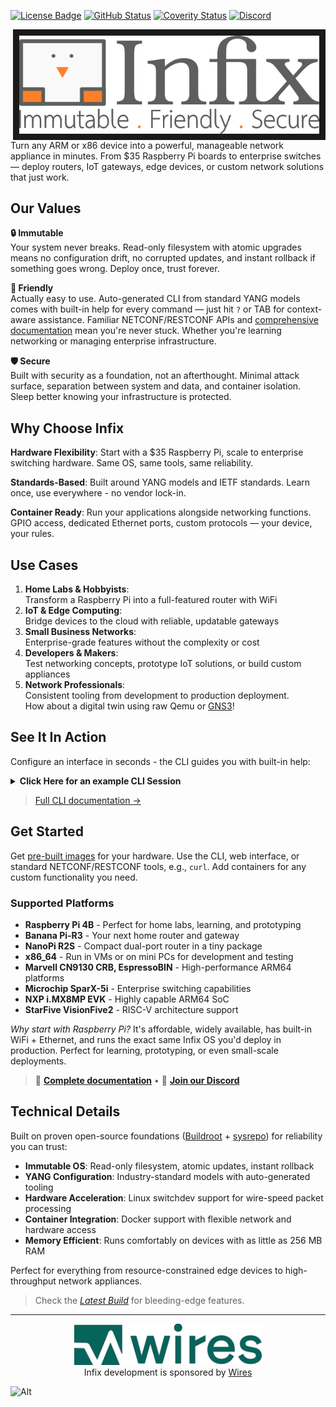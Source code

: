 [![License Badge][]][License] [![GitHub Status][]][GitHub] [![Coverity Status][]][Coverity Scan] [![Discord][discord-badge]][discord-url]

<img align="right" src="doc/logo.png" alt="Infix — Immutable.Friendly.Secure" width=480 border=10>

Turn any ARM or x86 device into a powerful, manageable network appliance
in minutes. From $35 Raspberry Pi boards to enterprise switches — deploy
routers, IoT gateways, edge devices, or custom network solutions that
just work.

## Our Values

**🔒 Immutable**  
Your system never breaks.  Read-only filesystem with atomic upgrades
means no configuration drift, no corrupted updates, and instant rollback
if something goes wrong.  Deploy once, trust forever.

**🤝 Friendly**  
Actually easy to use. Auto-generated CLI from standard YANG models comes
with built-in help for every command — just hit `?` or TAB for
context-aware assistance.  Familiar NETCONF/RESTCONF APIs and
[comprehensive documentation][4] mean you're never stuck.  Whether
you're learning networking or managing enterprise infrastructure.

**🛡️ Secure**  
Built with security as a foundation, not an afterthought.  Minimal
attack surface, separation between system and data, and container
isolation.  Sleep better knowing your infrastructure is protected.

## Why Choose Infix

**Hardware Flexibility**: Start with a $35 Raspberry Pi, scale to
enterprise switching hardware.  Same OS, same tools, same reliability.

**Standards-Based**: Built around YANG models and IETF standards. Learn
once, use everywhere - no vendor lock-in.

**Container Ready**: Run your applications alongside networking
functions.  GPIO access, dedicated Ethernet ports, custom protocols —
your device, your rules.

## Use Cases

1. **Home Labs & Hobbyists**:  
   Transform a Raspberry Pi into a full-featured router with WiFi  
1. **IoT & Edge Computing**:  
   Bridge devices to the cloud with reliable, updatable gateways  
1. **Small Business Networks**:  
   Enterprise-grade features without the complexity or cost  
1. **Developers & Makers**:  
   Test networking concepts, prototype IoT solutions, or build custom
   appliances
1. **Network Professionals**:  
   Consistent tooling from development to production deployment.  
   How about a digital twin using raw Qemu or [GNS3](https://gns3.com/infix)!

## See It In Action

Configure an interface in seconds - the CLI guides you with built-in help:

<details><summary><b>Click Here for an example CLI Session</b></summary>

```bash
admin@infix-12-34-56:/> configure
admin@infix-12-34-56:/config/> edit interface eth0
admin@infix-12-34-56:/config/interface/eth0/> set ipv4 <TAB>
      address     autoconf bind-ni-name      enabled
      forwarding  mtu      neighbor
admin@infix-12-34-56:/config/interface/eth0/> set ipv4 address 192.168.2.200 prefix-length 24
admin@infix-12-34-56:/config/interface/eth0/> show
type ethernet;
ipv4 {
  address 192.168.2.200 {
    prefix-length 24;
  }
}
admin@infix-12-34-56:/config/interface/eth0/> diff
interfaces {
  interface eth0 {
+    ipv4 {
+      address 192.168.2.200 {
+        prefix-length 24;
+      }
+    }
  }
}
admin@infix-12-34-56:/config/interface/eth0/> leave
admin@infix-12-34-56:/> show interfaces
INTERFACE       PROTOCOL   STATE       DATA
eth0            ethernet   UP          52:54:00:12:34:56
                ipv4                   192.168.2.200/24 (static)
                ipv6                   fe80::5054:ff:fe12:3456/64 (link-layer)
lo              ethernet   UP          00:00:00:00:00:00
                ipv4                   127.0.0.1/8 (static)
                ipv6                   ::1/128 (static)
admin@infix-12-34-56:/> copy running-config startup-config
```

Notice how TAB completion shows available options, `show` displays
current config, and `diff` shows exactly what changed before you
commit your changes with the `leave` command.

</details>

> [Full CLI documentation →][3]

## Get Started

Get [pre-built images][5] for your hardware.  Use the CLI, web
interface, or standard NETCONF/RESTCONF tools, e.g., `curl`.  Add
containers for any custom functionality you need.

### Supported Platforms

- **Raspberry Pi 4B** - Perfect for home labs, learning, and prototyping
- **Banana Pi-R3** - Your next home router and gateway
- **NanoPi R2S** - Compact dual-port router in a tiny package
- **x86_64** - Run in VMs or on mini PCs for development and testing
- **Marvell CN9130 CRB, EspressoBIN** - High-performance ARM64 platforms
- **Microchip SparX-5i** - Enterprise switching capabilities
- **NXP i.MX8MP EVK** - Highly capable ARM64 SoC
- **StarFive VisionFive2** - RISC-V architecture support

*Why start with Raspberry Pi?* It's affordable, widely available, has
built-in WiFi + Ethernet, and runs the exact same Infix OS you'd deploy
in production. Perfect for learning, prototyping, or even small-scale
deployments.

> 📖 **[Complete documentation][4]** • 💬 **[Join our Discord][discord-url]**

## Technical Details

Built on proven open-source foundations ([Buildroot][1] + [sysrepo][2])
for reliability you can trust:

- **Immutable OS**: Read-only filesystem, atomic updates, instant rollback
- **YANG Configuration**: Industry-standard models with auto-generated tooling
- **Hardware Acceleration**: Linux switchdev support for wire-speed packet processing
- **Container Integration**: Docker support with flexible network and hardware access
- **Memory Efficient**: Runs comfortably on devices with as little as 256 MB RAM

Perfect for everything from resource-constrained edge devices to
high-throughput network appliances.

> Check the *[Latest Build][]* for bleeding-edge features.

---

<div align="center">
  <a href="https://github.com/wires-se"><img src="https://raw.githubusercontent.com/wires-se/.github/main/profile/play.svg" width=300></a>
  <br />Infix development is sponsored by <a href="https://wires.se">Wires</a>
</div>

![Alt](https://repobeats.axiom.co/api/embed/5ce7a2a67edc923823afa0f60c327a6e8575b6e9.svg "Repobeats analytics image")

[1]: https://buildroot.org/ "Buildroot Homepage"
[2]: https://www.sysrepo.org/ "Sysrepo Homepage"
[3]: https://kernelkit.org/infix/latest/cli/introduction/
[4]: https://kernelkit.org/infix/
[5]: https://github.com/kernelkit/infix/releases
[Latest Build]:    https://github.com/kernelkit/infix/releases/tag/latest "Latest build"
[License]:         https://en.wikipedia.org/wiki/GPL_license
[License Badge]:   https://img.shields.io/badge/License-GPL%20v2-blue.svg
[GitHub]:          https://github.com/kernelkit/infix/actions/workflows/build.yml/
[GitHub Status]:   https://github.com/kernelkit/infix/actions/workflows/build.yml/badge.svg
[Coverity Scan]:   https://scan.coverity.com/projects/29393
[Coverity Status]: https://scan.coverity.com/projects/29393/badge.svg
[discord-badge]:   https://img.shields.io/discord/1182652155618918411.svg?logo=discord
[discord-url]:     https://discord.gg/6bHJWQNVxN
